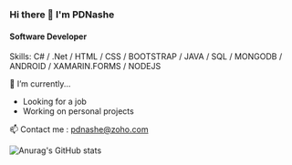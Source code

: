 ### Hi there  👋 I'm  PDNashe

#### Software Developer

Skills: C# / .Net / HTML / CSS / BOOTSTRAP / JAVA / SQL / MONGODB / ANDROID / XAMARIN.FORMS / NODEJS




🔭 I’m currently... 
- Looking for a job
- Working on personal projects

📫 Contact me : pdnashe@zoho.com 

![Anurag's GitHub stats](https://github-readme-stats.vercel.app/api?username=pdnashe&show_icons=true&theme=gruvbox)




